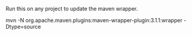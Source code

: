Run this on any project to update the maven wrapper.

mvn -N org.apache.maven.plugins:maven-wrapper-plugin:3.1.1:wrapper -Dtype=source
